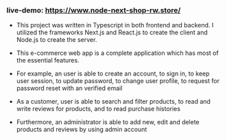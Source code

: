 ### live-demo: https://www.node-next-shop-rw.store/

- This project was written in Typescript in both frontend and backend. I utilized the frameworks Next.js and React.js to create the client and Node.js to create the server.

- This e-commerce web app is a complete application which has most of the essential features. 

- For example, an user is able to create an account, to sign in, to keep user session,  to update password, to change user profile, to request for password reset with an verified email

- As a customer, user is able to search and filter products, to read and write reviews for products, and to read purchase histories

- Furthermore, an administrator is able to add new, edit and delete products and reviews by using admin account
